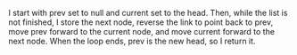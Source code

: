 I start with prev set to null and current set to the head. Then, while the list is not finished, I store the next node, reverse the link to point back to prev, move prev forward to the current node, and move current forward to the next node. When the loop ends, prev is the new head, so I return it.
